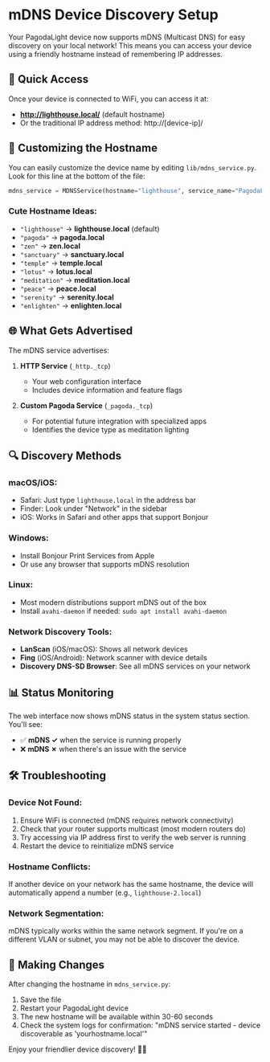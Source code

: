 # mDNS Device Discovery Setup

Your PagodaLight device now supports mDNS (Multicast DNS) for easy discovery on your local network! This means you can access your device using a friendly hostname instead of remembering IP addresses.

## 🎯 Quick Access

Once your device is connected to WiFi, you can access it at:
- **http://lighthouse.local/** (default hostname)
- Or the traditional IP address method: http://[device-ip]/

## 🔧 Customizing the Hostname

You can easily customize the device name by editing `lib/mdns_service.py`. Look for this line at the bottom of the file:

```python
mdns_service = MDNSService(hostname="lighthouse", service_name="PagodaLight Meditation Center")
```

### Cute Hostname Ideas:
- `"lighthouse"` → **lighthouse.local** (default)
- `"pagoda"` → **pagoda.local**
- `"zen"` → **zen.local**  
- `"sanctuary"` → **sanctuary.local**
- `"temple"` → **temple.local**
- `"lotus"` → **lotus.local**
- `"meditation"` → **meditation.local**
- `"peace"` → **peace.local**
- `"serenity"` → **serenity.local**
- `"enlighten"` → **enlighten.local**

## 🌐 What Gets Advertised

The mDNS service advertises:

1. **HTTP Service** (`_http._tcp`)
   - Your web configuration interface
   - Includes device information and feature flags

2. **Custom Pagoda Service** (`_pagoda._tcp`)
   - For potential future integration with specialized apps
   - Identifies the device type as meditation lighting

## 🔍 Discovery Methods

### macOS/iOS:
- Safari: Just type `lighthouse.local` in the address bar
- Finder: Look under "Network" in the sidebar
- iOS: Works in Safari and other apps that support Bonjour

### Windows:
- Install Bonjour Print Services from Apple
- Or use any browser that supports mDNS resolution

### Linux:
- Most modern distributions support mDNS out of the box
- Install `avahi-daemon` if needed: `sudo apt install avahi-daemon`

### Network Discovery Tools:
- **LanScan** (iOS/macOS): Shows all network devices
- **Fing** (iOS/Android): Network scanner with device details
- **Discovery DNS-SD Browser**: See all mDNS services on your network

## 📊 Status Monitoring

The web interface now shows mDNS status in the system status section. You'll see:
- ✅ **mDNS ✓** when the service is running properly  
- ❌ **mDNS ✗** when there's an issue with the service

## 🛠️ Troubleshooting

### Device Not Found:
1. Ensure WiFi is connected (mDNS requires network connectivity)
2. Check that your router supports multicast (most modern routers do)
3. Try accessing via IP address first to verify the web server is running
4. Restart the device to reinitialize mDNS service

### Hostname Conflicts:
If another device on your network has the same hostname, the device will automatically append a number (e.g., `lighthouse-2.local`)

### Network Segmentation:
mDNS typically works within the same network segment. If you're on a different VLAN or subnet, you may not be able to discover the device.

## 🔄 Making Changes

After changing the hostname in `mdns_service.py`:
1. Save the file
2. Restart your PagodaLight device
3. The new hostname will be available within 30-60 seconds
4. Check the system logs for confirmation: "mDNS service started - device discoverable as 'yourhostname.local'"

Enjoy your friendlier device discovery! 🏮✨
